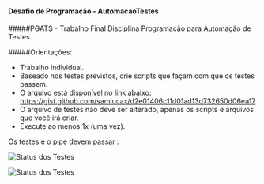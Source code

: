 #### Desafio de Programação - AutomacaoTestes
#####PGATS - Trabalho Final Disciplina Programação para Automação de Testes

#####Orientações:
- Trabalho individual.
- Baseado nos testes previstos, crie scripts que façam com que os testes passem.
- O arquivo está disponível no link abaixo: https://gist.github.com/samlucax/d2e01406c11d01ad13d732650d06ea17
- O arquivo de testes não deve ser alterado, apenas os scripts e arquivos que você irá criar.
- Execute ao menos 1x (uma vez).

Os testes e o pipe devem passar : 

![Status dos Testes](https://github.com/rafacalandreli/desafioProgramacaoAutomacaoTestes/actions/workflows/01-manual-trigger.yaml/badge.svg)

![Status dos Testes](https://github.com/rafacalandreli/desafioProgramacaoAutomacaoTestes/actions/workflows/02-agendada.yaml/badge.svg)
